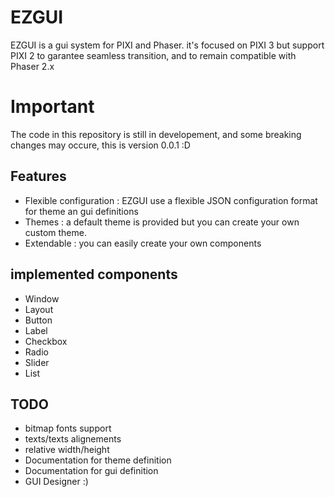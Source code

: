 ﻿EZGUI 
=====
EZGUI is a gui system for PIXI and Phaser.
it's focused on PIXI 3 but support PIXI 2 to garantee seamless transition, and to remain compatible with Phaser 2.x


Important 
=========
The code in this repository is still in developement, and some breaking changes may occure, this is version 0.0.1 :D


Features
--------
 * Flexible configuration : EZGUI use a flexible JSON configuration format for theme an gui definitions
 * Themes : a default theme is provided but you can create your own custom theme.
 * Extendable : you can easily create your own components
 

implemented components
----------------------
 * Window 
 * Layout 
 * Button
 * Label
 * Checkbox
 * Radio
 * Slider
 * List 
 



TODO 
----
 * bitmap fonts support
 * texts/texts alignements 
 * relative width/height 
 * Documentation for theme definition
 * Documentation for gui definition
 * GUI Designer :)




 